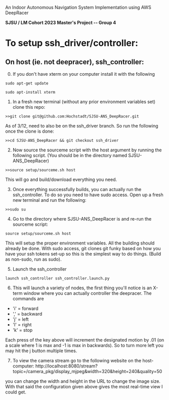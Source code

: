 An Indoor Autonomous Navigation System Implementation using AWS DeepRacer  

**SJSU / LM Cohort 2023 Master's Project -- Group 4**



# To setup ssh_driver/controller:

## On host (ie. not deepracer), ssh_controller:
0. If you don't have xterm on your computer install it with the following

```
sudo apt-get update

sudo apt-install xterm
```
1. In a fresh new terminal (without any prior environment variables set) clone this repo: 

```>>git clone git@github.com:Hochstadt/SJSU-ANS_DeepRacer.git```

As of 3/12, need to also be on the ssh_driver branch. So run the following once the clone
is done:

```>>cd SJSU-ANS_DeepRacer && git checkout ssh_driver```

2. Now source the sourceme script with the host argument by running the following script. 
(You should be in the directory named SJSU-ANS_DeepRacer)

```>>source setup/sourceme.sh host ```

This will go and build/download everything you need.

3. Once everything successfully builds, you can actually run the ssh_controller. To do so
you need to have sudo access. Open up a fresh new terminal and run the following:

```>>sudo su```

4. Go to the directory where SJSU-ANS_DeepRacer is and re-run the sourceme script:

```source setup/sourceme.sh host```

This will setup the proper environment variables. All the building should already
be done. With sudo access, git clones git funky based on how you have your ssh
tokens set-up so this is the simplest way to do things. (Build as non-sudo, run
as sudo).

5. Launch the ssh_controller

```launch ssh_controller ssh_controller.launch.py```

6. This will launch a variety of nodes, the first thing you'll notice is
an X-term window where you can actually controller the deepracer. The commands
are 
- 'i' = forward
- ',' = backward
- 'j' = left
- 'l' = right
- 'k' = stop

Each press of the key above will increment the designated motion by .01 (on a scale
where 1 is max and -1 is max in backwards). So to turn more left you may hit the
j button multiple times. 

7. To view the camera stream go to the following website on the host-computer:
http://localhost:8080/stream?topic=/camera_pkg/display_mjpeg&width=320&height=240&quality=50

you can change the width and height in the URL to change the image size. With that said the
configuration given above gives the most real-time view I could get.


